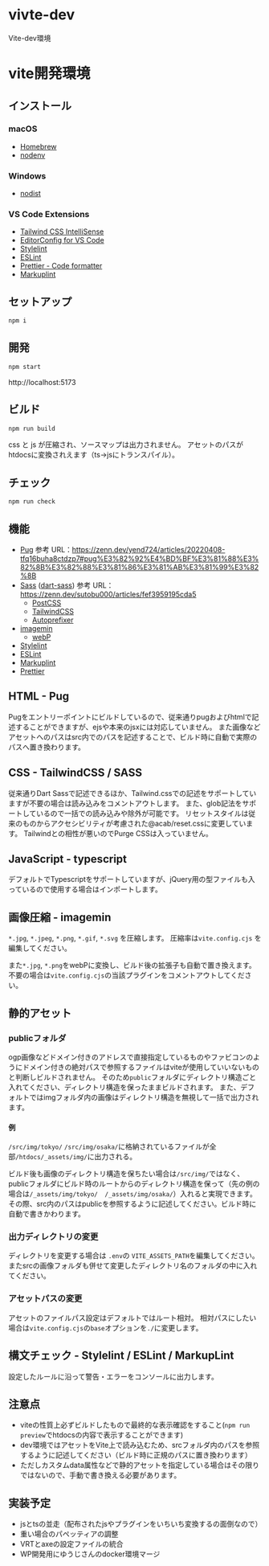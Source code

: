# vivte-dev

Vite-dev環境

# vite開発環境

## インストール

### macOS

- [Homebrew](https://brew.sh/index_ja.html)
- [nodenv](docs/nodenv.md)

### Windows

- [nodist](docs/nodist.md)

### VS Code Extensions

- [Tailwind CSS IntelliSense](https://marketplace.visualstudio.com/items?itemName=bradlc.vscode-tailwindcss)
- [EditorConfig for VS Code](https://marketplace.visualstudio.com/items?itemName=EditorConfig.EditorConfig)
- [Stylelint](https://marketplace.visualstudio.com/items?itemName=stylelint.vscode-stylelint)
- [ESLint](https://marketplace.visualstudio.com/items?itemName=dbaeumer.vscode-eslint)
- [Prettier - Code formatter](https://marketplace.visualstudio.com/items?itemName=esbenp.prettier-vscode)
- [Markuplint](https://marketplace.visualstudio.com/items?itemName=yusukehirao.vscode-markuplint)

## セットアップ

```sh
npm i
```

## 開発

```sh
npm start
```

http://localhost:5173

## ビルド

```sh
npm run build
```

css と js が圧縮され、ソースマップは出力されません。
アセットのパスがhtdocsに変換されえます（ts→jsにトランスパイル）。

## チェック

```sh
npm run check
```

## 機能

- [Pug](https://pugjs.org/api/getting-started.html)
  参考 URL：https://zenn.dev/yend724/articles/20220408-tfq16buha8ctdzp7#pug%E3%82%92%E4%BD%BF%E3%81%88%E3%82%8B%E3%82%88%E3%81%86%E3%81%AB%E3%81%99%E3%82%8B
- [Sass](https://sass-lang.com/) ([dart-sass](https://github.com/sass/dart-sass))
  参考 URL：https://zenn.dev/sutobu000/articles/fef3959195cda5
  - [PostCSS](https://postcss.org/)
  - [TailwindCSS](https://tailwindcss.com/)
  - [Autoprefixer](https://github.com/postcss/autoprefixer)
- [imagemin](https://github.com/imagemin/imagemin)
  - [webP](https://github.com/rei990/vite-plugin-webp-and-path)
- [Stylelint](https://stylelint.io/)
- [ESLint](https://eslint.org/)
- [Markuplint](https://markuplint.dev/ja/)
- [Prettier](https://prettier.io/)

## HTML - Pug

Pugをエントリーポイントにビルドしているので、従来通りpugおよびhtmlで記述することができますが、ejsや本来のjsxには対応していません。
また画像などアセットへのパスはsrc内でのパスを記述することで、ビルド時に自動で実際のパスへ置き換わります。

## CSS - TailwindCSS / SASS

従来通りDart Sassで記述できるほか、Tailwind.cssでの記述をサポートしていますが不要の場合は読み込みをコメントアウトします。
また、glob記法をサポートしているので一括での読み込みや除外が可能です。
リセットスタイルは従来のものからアクセシビリティが考慮された@acab/reset.cssに変更しています。
Tailwindとの相性が悪いのでPurge CSSは入っていません。


## JavaScript - typescript

デフォルトでTypescriptをサポートしていますが、jQuery用の型ファイルも入っているので使用する場合はインポートします。


## 画像圧縮 - imagemin

`*.jpg`, `*.jpeg`, `*.png`, `*.gif`, `*.svg` を圧縮します。
圧縮率は`vite.config.cjs` を編集してください。

また`*.jpg`, `*.png`をwebPに変換し、ビルド後の拡張子も自動で置き換えます。
不要の場合は`vite.config.cjs`の当該プラグインをコメントアウトしてください。


## 静的アセット

### publicフォルダ
ogp画像などドメイン付きのアドレスで直接指定しているものやファビコンのようにドメイン付きの絶対パスで参照するファイルはviteが使用していいないものと判断しビルドされません。
そのため`public`フォルダにディレクトリ構造ごと入れてください、ディレクトリ構造を保ったままビルドされます。
また、デフォルトではimgフォルダ内の画像はディレクトリ構造を無視して一括で出力されます。

#### 例
`/src/img/tokyo/` `/src/img/osaka/`に格納されているファイルが全部`/htdocs/_assets/img/`に出力される。

ビルド後も画像のディレクトリ構造を保ちたい場合は`/src/img/`ではなく、
publicフォルダにビルド時のルートからのディレクトリ構造を保って（先の例の場合は`/_assets/img/tokyo/`　`/_assets/img/osaka/`）入れると実現できます。
その際、src内のパスはpublicを参照するように記述してください。ビルド時に自動で書きかわります。

### 出力ディレクトリの変更

ディレクトリを変更する場合は `.env`の  `VITE_ASSETS_PATH`を編集してください。
またsrcの画像フォルダも併せて変更したディレクトリ名のフォルダの中に入れてください。

### アセットパスの変更

アセットのファイルパス設定はデフォルトではルート相対。
相対パスにしたい場合は`vite.config.cjs`の`base`オプションを`./`に変更します。


## 構文チェック - Stylelint / ESLint / MarkupLint

設定したルールに沿って警告・エラーをコンソールに出力します。

## 注意点

- viteの性質上必ずビルドしたもので最終的な表示確認をすること(`npm run preview`でhtdocsの内容で表示することができます)
- dev環境ではアセットをVite上で読み込むため、srcフォルダ内のパスを参照するように記述してください（ビルド時に正規のパスに置き換わります）
- ただしカスタムdata属性などで静的アセットを指定している場合はその限りではないので、手動で書き換える必要があります。

## 実装予定
- jsとtsの並走（配布されたjsやプラグインをいちいち変換するの面倒なので）
- 重い場合のパペッティアの調整
- VRTとaxeの設定ファイルの統合
- WP開発用にゆうじさんのdocker環境マージ
